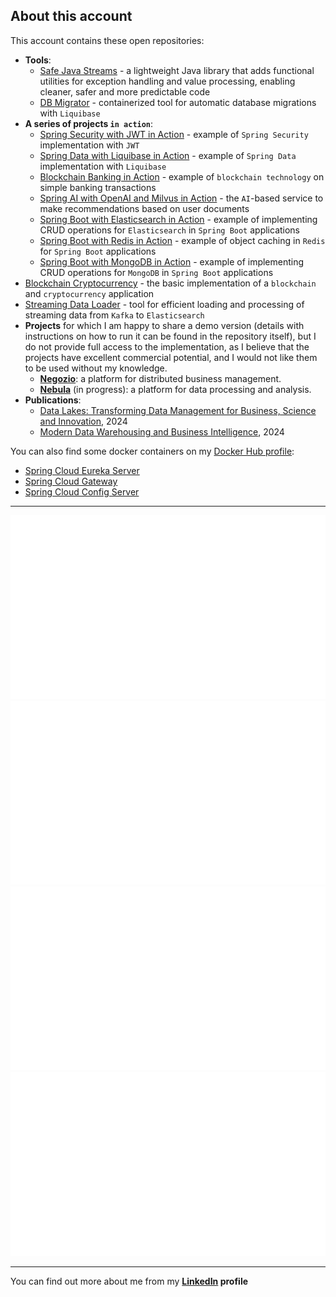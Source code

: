 ## About this account

This account contains these open repositories:
- **Tools**:
  - [Safe Java Streams](https://github.com/aDudko/safe-java-streams) - a lightweight Java library that adds functional utilities for exception handling and value processing, enabling cleaner, safer and more predictable code
  - [DB Migrator](https://github.com/aDudko/containerized-database-migrator) - сontainerized tool for automatic database migrations with `Liquibase`
- **A series of projects `in action`**:  
  - [Spring Security with JWT in Action](https://github.com/aDudko/spring-security-with-jwt-in-action) - example of `Spring Security` implementation with `JWT`
  - [Spring Data with Liquibase in Action](https://github.com/aDudko/spring-data-with-liquibase-in-action) - example of `Spring Data` implementation with `Liquibase`
  - [Blockchain Banking in Action](https://github.com/aDudko/blockchain-banking-in-action) - example of `blockchain technology` on simple banking transactions
  - [Spring AI with OpenAI and Milvus in Action](https://github.com/aDudko/spring-ai-with-openai-and-milvus-in-action) - the `AI`-based service to make recommendations based on user documents
  - [Spring Boot with Elasticsearch in Action](https://github.com/aDudko/spring-boot-with-elastic-in-action) - example of implementing CRUD operations for `Elasticsearch` in `Spring Boot` applications
  - [Spring Boot with Redis in Action](https://github.com/aDudko/spring-boot-with-redis-in-action) - example of object caching in `Redis` for `Spring Boot` applications
  - [Spring Boot with MongoDB in Action](https://github.com/aDudko/spring-boot-with-mongodb-in-action) - example of implementing CRUD operations for `MongoDB` in `Spring Boot` applications
- [Blockchain Cryptocurrency](https://github.com/aDudko/blockchain-cryptocurrency) - the basic implementation of a `blockchain` and `cryptocurrency` application
- [Streaming Data Loader](https://github.com/aDudko/streaming-data-loader) - tool for efficient loading and processing of streaming data from `Kafka` to `Elasticsearch`
- **Projects** for which I am happy to share a demo version (details with instructions on how to run it can be found in the repository itself), but I do not provide full access to the implementation, as I believe that the projects have excellent commercial potential, and I would not like them to be used without my knowledge.
  - **[Negozio](https://github.com/aDudko/negozio)**: a platform for distributed business management.
  - **[Nebula](https://github.com/aDudko/nebula)** (in progress): a platform for data processing and analysis.
- **Publications**:  
  - [Data Lakes: Transforming Data Management for Business, Science and Innovation](https://github.com/aDudko/publications/blob/master/data-lakes/data-lakes.md), 2024
  - [Modern Data Warehousing and Business Intelligence](https://github.com/aDudko/publications/blob/master/data-warehousing/data-warehousing.md), 2024

You can also find some docker containers on my [Docker Hub profile](https://hub.docker.com/u/anatolydudko):
- [Spring Cloud Eureka Server](https://hub.docker.com/r/anatolydudko/spring-cloud-eureka-server)
- [Spring Cloud Gateway](https://hub.docker.com/r/anatolydudko/spring-cloud-gateway)
- [Spring Cloud Config Server](https://hub.docker.com/r/anatolydudko/spring-cloud-config-server)

---

<div align="center">

<a href="https://github.com/aDudko/github-stats#gh-dark-mode-only">
<img src="https://github.com/aDudko/github-stats/blob/master/generated/overview.svg#gh-dark-mode-only" />
<img src="https://github.com/aDudko/github-stats/blob/master/generated/languages.svg#gh-dark-mode-only" />
</a>
<a href="https://github.com/aDudko/github-stats#gh-light-mode-only">
<img src="https://github.com/aDudko/github-stats/blob/master/generated/overview.svg#gh-dark-mode-only#gh-light-mode-only" />
<img src="https://github.com/aDudko/github-stats/blob/master/generated/languages.svg#gh-dark-mode-only#gh-light-mode-only" />
</a>

</div>

---

You can find out more about me from my **[LinkedIn](https://www.linkedin.com/in/dudko-anatol/) profile**
